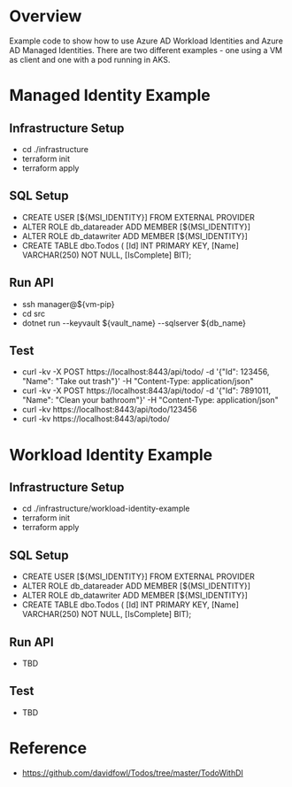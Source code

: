 # Overview 

Example code to show how to use Azure AD Workload Identities and Azure AD Managed Identities. There are two different examples - one using a VM as client and one with a pod running in AKS.  

# Managed Identity Example
## Infrastructure Setup
* cd ./infrastructure
* terraform init
* terraform apply

## SQL Setup
* CREATE USER [${MSI_IDENTITY}] FROM EXTERNAL PROVIDER
* ALTER ROLE db_datareader ADD MEMBER [${MSI_IDENTITY}]
* ALTER ROLE db_datawriter ADD MEMBER [${MSI_IDENTITY}]
* CREATE TABLE dbo.Todos ( [Id] INT PRIMARY KEY, [Name] VARCHAR(250) NOT NULL, [IsComplete] BIT);

## Run API
* ssh manager@${vm-pip}
* cd src
* dotnet run --keyvault ${vault_name} --sqlserver ${db_name}

## Test
* curl -kv -X POST https://localhost:8443/api/todo/ -d '{"Id": 123456, "Name": "Take out trash"}' -H "Content-Type: application/json"
* curl -kv -X POST https://localhost:8443/api/todo/ -d '{"Id": 7891011, "Name": "Clean your bathroom"}' -H "Content-Type: application/json"
* curl -kv https://localhost:8443/api/todo/123456
* curl -kv https://localhost:8443/api/todo/

# Workload Identity Example
## Infrastructure Setup
* cd ./infrastructure/workload-identity-example
* terraform init
* terraform apply

## SQL Setup
* CREATE USER [${MSI_IDENTITY}] FROM EXTERNAL PROVIDER
* ALTER ROLE db_datareader ADD MEMBER [${MSI_IDENTITY}]
* ALTER ROLE db_datawriter ADD MEMBER [${MSI_IDENTITY}]
* CREATE TABLE dbo.Todos ( [Id] INT PRIMARY KEY, [Name] VARCHAR(250) NOT NULL, [IsComplete] BIT);

## Run API
* TBD

## Test
* TBD

# Reference 
* https://github.com/davidfowl/Todos/tree/master/TodoWithDI